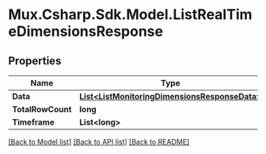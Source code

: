 # Mux.Csharp.Sdk.Model.ListRealTimeDimensionsResponse

## Properties

Name | Type | Description | Notes
------------ | ------------- | ------------- | -------------
**Data** | [**List&lt;ListMonitoringDimensionsResponseData&gt;**](ListMonitoringDimensionsResponseData.md) |  | [optional] 
**TotalRowCount** | **long** |  | [optional] 
**Timeframe** | **List&lt;long&gt;** |  | [optional] 

[[Back to Model list]](../README.md#documentation-for-models) [[Back to API list]](../README.md#documentation-for-api-endpoints) [[Back to README]](../README.md)

